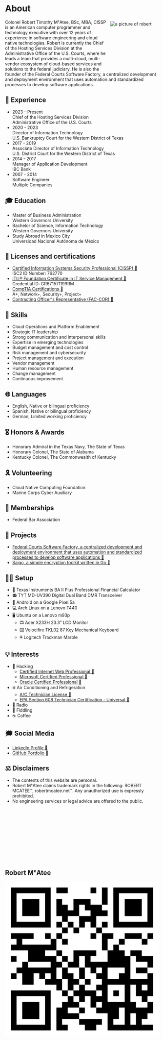 # About
<img alt="a picture of robert" src="https://avatars.githubusercontent.com/u/5986785" width="153" height="153" align="right" style="padding:0.4rem" />Colonel Robert Timothy MᶜAtee, BSc, MBA, CISSP is an American computer programmer and technology executive with over 12 years of experience in software engineering and cloud native technologies. Robert is currently the Chief of the Hosting Services Division at the Administrative Office of the U.S. Courts, where he leads a team that provides a multi-cloud, multi-vendor ecosystem of cloud-based services and solutions to the federal judiciary. He is also the founder of the Federal Courts Software Factory, a centralized development and deployment environment that uses automation and standardized processes to develop software applications.

## 💼 Experience
* 2023 - Present \
Chief of the Hosting Services Division \
Administrative Office of the U.S. Courts
* 2020 - 2023 \
Director of Information Technology \
U.S. Bankruptcy Court for the Western District of Texas
* 2017 - 2019 \
Associate Director of Information Technology \
U.S. District Court for the Western District of Texas
* 2014 - 2017 \
Manager of Application Development \
IBC Bank
* 2007 - 2014 \
Software Engineer \
Multiple Companies

## 🎓 Education
* Master of Business Administration \
Western Governors University
* Bachelor of Science, Information Technology \
Western Governors University
* Study Abroad in Mexico City \
Universidad Nacional Autónoma de México

## 🪪 Licenses and certifications
* [Certified Information Systems Security Professional (CISSP) 🔗](https://my.isc2.org/s/MemberVerification) \
ISC2 ID Number: 762770
* [ITIL® Foundation Certificate in IT Service Management 🔗](https://www.peoplecert.org/for-corporations/certificate-verification-service) \
Credential ID: GR671571199RM
* [CompTIA Certifications 🔗](https://www.certmetrics.com/comptia/public/transcript.aspx?transcript=2BP2YYWCBMVQKT5K) \
A+, Network+, Security+, Project+
* [Contracting Officer's Representative (FAC-COR) 🔗](https://www.fai.gov/certification/fac-cor)

## 🔰 Skills
* Cloud Operations and Platform Enablement
* Strategic IT leadership
* Strong communication and interpersonal skills
* Expertise in emerging technologies
* Budget management and cost control
* Risk management and cybersecurity
* Project management and execution
* Vendor management
* Human resource management
* Change management
* Continuous improvement

## 🌐 Languages
* English, Native or bilingual proficiency 
* Spanish, Native or bilingual proficiency 
* German, Limited working proficiency

## 🎖️ Honors & Awards
* Honorary Admiral in the Texas Navy, The State of Texas
* Honorary Colonel, The State of Alabama
* Kentucky Colonel, The Commonwealth of Kentucky

## 🎗️ Volunteering
* Cloud Native Computing Foundation
* Marine Corps Cyber Auxiliary

## 📛 Memberships
* Federal Bar Association

## 🎯 Projects
* [Federal Courts Software Factory, a centralized development and deployment environment that uses automation and standardized processes to develop software applications 🔗](https://github.com/federal-courts-software-factory)
* [Saigo, a simple encryption toolkit written in Go 🔗](https://github.com/robertmcatee/saigo)

## 👨‍💻 Setup
* 🧮 Texas Instruments BA II Plus Professional Financial Calculator
* 📻 TYT MD-UV390 Digital Dual Band DMR Transceiver
* 📱 Android on a Google Pixel 5a
* 💻 Arch Linux on a Lenovo T440
* 🖥️ Ubuntu on a Lenovo m93p
  * 📺 Acer X233H 23.3” LCD Monitor
  * ⌨️ Velocifire TKL02 87 Key Mechanical Keyboard
  * 🖲️ Logitech Trackman Marble

## 💡 Interests
* 🐃 Hacking
  * [Certified Internet Web Professional 🔗](https://cp.certmetrics.com/ciwcerts/en/public/transcript/cb5640a81705471a8223a746d1aef0d4)
  * [Microsoft Certified Professional 🔗](https://learn.microsoft.com/en-us/users/robertmcatee/transcript/d8yj2a02nko6nj0?source=docs)
  * [Oracle Certified Professional 🔗](https://catalog-education.oracle.com/pls/certview/sharebadge?id=D028F30096A2F27F72F5F9549E08D4FE37FC7002EB92C9DEAEB12132AFEB7B8C)
* ❄️ Air Conditioning and Refrigeration
  * [A/C Technician License 🔗](https://www.tdlr.texas.gov/LicenseSearch/SearchResultDetail.asp?1=ACTECH00136577&2=REG)
  * [EPA Section 608 Technician Certification - Universal 🔗](https://skillcat.app/mod/customcert/verify_certificate.php?code=bCujoNpSN3)
* 📡 Radio
* 🎻 Fiddling
* ☕ Coffee

## 🗯️ Social Media
* [LinkedIn Profile 🔗](https://www.linkedin.com/in/robertmcatee)
* [GitHub Portfolio 🔗](https://github.com/robertmcatee)

## ⚖️ Disclaimers
* The contents of this website are personal.
* Robert MᶜAtee claims trademark rights in the following: ROBERT MCATEE™, robertmcatee.net™. Any unauthorized use is expressly prohibited.
* No engineering services or legal advice are offered to the public.

<br /><br /><br /><br /><br /><br /><br /><br /><br /><br />

## Robert MᶜAtee
![qr code for this site](qr-code.png)

<br /><br /><br /><br /><br /><br /><br /><br /><br /><br /><br /><br /><br /><br />
